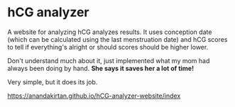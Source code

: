 # hCG analyzer

A website for analyzing hCG analyzes results. It uses conception date (which can be calculated using the last menstruation date) and hCG scores to tell if everything's alright or should scores should be higher lower.

Don't understand much about it, just implemented what my mom had always been doing by hand. **She says it saves her a lot of time!**

Very simple, but it does its job. 

https://anandakirtan.github.io/hCG-analyzer-website/index
